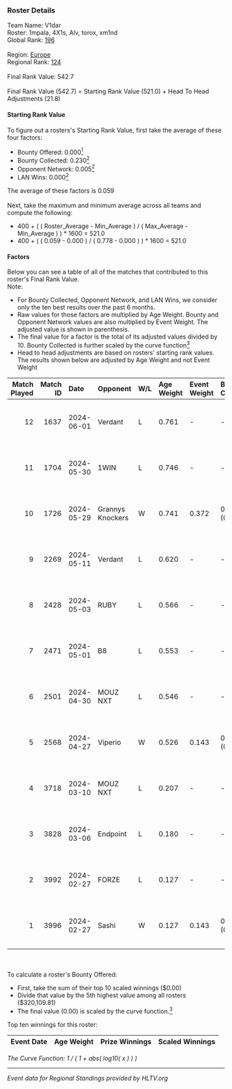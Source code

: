 ### Roster Details<br />
Team Name: V1dar<br />
Roster: 1mpala, 4X1s, Alv, torox, xm1nd<br />
Global Rank: [196](../standings_global.md)<br />
<br />
Region: [Europe]( ../standings_europe.md)<br />
Regional Rank: [124]( ../standings_europe.md)<br />
<br />
Final Rank Value:  542.7<br />
<br />
Final Rank Value (542.7) = Starting Rank Value (521.0) + Head To Head Adjustments (21.8)<br />

#### Starting Rank Value<br />
To figure out a rosters's Starting Rank Value, first take the average of these four factors:<br />
- Bounty Offered: 0.000[<sup>1</sup>](#table2)
- Bounty Collected: 0.230[<sup>2</sup>](#table1)
- Opponent Network: 0.005[<sup>2</sup>](#table1)
- LAN Wins: 0.000[<sup>2</sup>](#table1)

The average of these factors is 0.059<br />
<br />
Next, take the maximum and minimum average across all teams and compute the following:<br />
- 400 + ( ( Roster_Average - Min_Average ) / ( Max_Average - Min_Average ) ) * 1600 = 521.0
- 400 + ( ( 0.059 - 0.000 ) / ( 0.778 - 0.000 ) ) * 1600 = 521.0


#### Factors<br />
Below you can see a table of all of the matches that contributed to this roster's Final Rank Value.<br />
Note:<br />

- For Bounty Collected, Opponent Network, and LAN Wins, we consider only the ten best results over the past 6 months.
- Raw values for those factors are multiplied by Age Weight. Bounty and Opponent Network values are also multiplied by Event Weight. The adjusted value is shown in parenthesis.
- The final value for a factor is the total of its adjusted values divided by 10. Bounty Collected is further scaled by the curve function[<sup>3</sup>](#curveFunction)
- Head to head adjustments are based on rosters' starting rank values. The results shown below are adjusted by Age Weight and not Event Weight
<span id="table1"></span><br />


| Match Played | Match ID | Date       | Opponent         | W/L | Age Weight | Event Weight | Bounty Collected | Opponent Network | LAN Wins  | H2H Adj. | Roster                          |
| -: | -: | :- | :- | :- | :- | :- | :- | :- | :- | -: | :- |
|           12 |     1637 | 2024-06-01 | Verdant          | L   | 0.761      | -            | -                | -                | -         |    -2.79 | 1mpala, 4X1s, Alv, torox, xm1nd |
|           11 |     1704 | 2024-05-30 | 1WIN             | L   | 0.746      | -            | -                | -                | -         |    -1.51 | 1mpala, 4X1s, Alv, torox, xm1nd |
|           10 |     1726 | 2024-05-29 | Grannys Knockers | W   | 0.741      | 0.372        | 0.004 (0.001)    | 0.125 (0.035)    | 0 (0.000) |    18.62 | 1mpala, 4X1s, Alv, torox, xm1nd |
|            9 |     2269 | 2024-05-11 | Verdant          | L   | 0.620      | -            | -                | -                | -         |    -1.82 | 1mpala, 4X1s, Alv, torox, xm1nd |
|            8 |     2428 | 2024-05-03 | RUBY             | L   | 0.566      | -            | -                | -                | -         |    -1.78 | 1mpala, 4X1s, Alv, torox, xm1nd |
|            7 |     2471 | 2024-05-01 | B8               | L   | 0.553      | -            | -                | -                | -         |    -0.94 | 1mpala, 4X1s, Alv, torox, xm1nd |
|            6 |     2501 | 2024-04-30 | MOUZ NXT         | L   | 0.546      | -            | -                | -                | -         |    -0.95 | 1mpala, 4X1s, Alv, torox, xm1nd |
|            5 |     2568 | 2024-04-27 | Viperio          | W   | 0.526      | 0.143        | 0.001 (0.000)    | 0.035 (0.003)    | 0 (0.000) |    10.50 | 1mpala, 4X1s, Alv, torox, xm1nd |
|            4 |     3718 | 2024-03-10 | MOUZ NXT         | L   | 0.207      | -            | -                | -                | -         |    -0.34 | 1mpala, 4X1s, Alv, lom1k, torox |
|            3 |     3828 | 2024-03-06 | Endpoint         | L   | 0.180      | -            | -                | -                | -         |    -0.65 | 1mpala, 4X1s, Alv, lom1k, torox |
|            2 |     3992 | 2024-02-27 | FORZE            | L   | 0.127      | -            | -                | -                | -         |    -0.47 | 1mpala, 4X1s, Alv, lom1k, torox |
|            1 |     3996 | 2024-02-27 | Sashi            | W   | 0.127      | 0.143        | 0.184 (0.003)    | 0.958 (0.017)    | 0 (0.000) |     3.89 | 1mpala, 4X1s, Alv, lom1k, torox |

<br />
<span id="table2"></span><br />
To calculate a roster's Bounty Offered:<br />

- First, take the sum of their top 10 scaled winnings ($0.00)
- Divide that value by the 5th highest value among all rosters ($320,109.81)
- The final value (0.00) is scaled by the curve function.[<sup>3</sup>](#curveFunction)

Top ten winnings for this roster:<br />

| Event Date | Age Weight | Prize Winnings | Scaled Winnings |
| :- | -: | :- | :- |


<span id="curveFunction"></span>_The Curve Function: 1 / ( 1 + abs( log10( x ) ) )_<br />

---
_Event data for Regional Standings provided by HLTV.org_<br />

